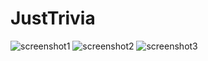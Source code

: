 # JustTrivia

![screenshot1](https://user-images.githubusercontent.com/71199904/147749298-9d596870-7844-4cbd-96d3-9c98563753db.jpg) ![screenshot2](https://user-images.githubusercontent.com/71199904/147749300-7e30470f-b9b3-4418-9d42-d93a0f4bce03.jpg) ![screenshot3](https://user-images.githubusercontent.com/71199904/147749301-f44b50ed-8774-42f4-8a9a-e86818e894d1.jpg)

